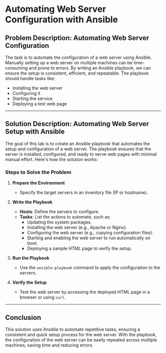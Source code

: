 # Automating Web Server Configuration with Ansible

## **Problem Description: Automating Web Server Configuration**

The task is to automate the configuration of a web server using Ansible. Manually setting up a web server on multiple machines can be time-consuming and prone to errors. By writing an Ansible playbook, we can ensure the setup is consistent, efficient, and repeatable. The playbook should handle tasks like:

- Installing the web server
- Configuring it
- Starting the service
- Deploying a test web page

---

## **Solution Description: Automating Web Server Setup with Ansible**

The goal of this lab is to create an Ansible playbook that automates the setup and configuration of a web server. The playbook ensures that the server is installed, configured, and ready to serve web pages with minimal manual effort. Here's how the solution works:

### **Steps to Solve the Problem**

1. **Prepare the Environment**
   - Specify the target servers in an inventory file (IP or hostname).

2. **Write the Playbook**
   - **Hosts**: Define the servers to configure.
   - **Tasks**: List the actions to automate, such as:
     - Updating the system packages.
     - Installing the web server (e.g., Apache or Nginx).
     - Configuring the web server (e.g., copying configuration files).
     - Starting and enabling the web server to run automatically on boot.
     - Deploying a sample HTML page to verify the setup.

3. **Run the Playbook**
   - Use the `ansible-playbook` command to apply the configuration to the servers.

4. **Verify the Setup**
   - Test the web server by accessing the deployed HTML page in a browser or using `curl`.

---

## **Conclusion**

This solution uses Ansible to automate repetitive tasks, ensuring a consistent and quick setup process for the web server. With the playbook, the configuration of the web server can be easily repeated across multiple machines, saving time and reducing errors.
